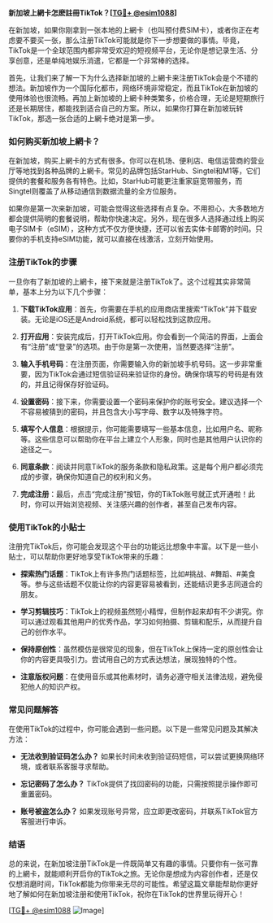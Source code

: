 **新加坡上網卡怎麽註冊TikTok？[[TG💪+ @esim1088](https://t.me/s/esim1088)]**

在新加坡，如果你刚拿到一张本地的上網卡（也叫预付费SIM卡），或者你正在考虑要不要买一张，那么注册TikTok可能就是你下一步想要做的事情。毕竟，TikTok是一个全球范围内都非常受欢迎的短视频平台，无论你是想记录生活、分享创意，还是单纯地娱乐消遣，它都是一个非常棒的选择。

首先，让我们来了解一下为什么选择新加坡的上網卡来注册TikTok会是个不错的想法。新加坡作为一个国际化都市，网络环境非常稳定，而且TikTok在新加坡的使用体验也很流畅。再加上新加坡的上網卡种类繁多，价格合理，无论是短期旅行还是长期居住，都能找到适合自己的方案。所以，如果你打算在新加坡玩转TikTok，那选一张合适的上網卡绝对是第一步。

### 如何购买新加坡上網卡？

在新加坡，购买上網卡的方式有很多。你可以在机场、便利店、电信运营商的营业厅等地找到各种品牌的上網卡。常见的品牌包括StarHub、Singtel和M1等，它们提供的套餐和服务各有特色。比如，StarHub可能更注重家庭宽带服务，而Singtel则覆盖了从移动通信到数据流量的全方位服务。

如果你是第一次来新加坡，可能会觉得这些选择有点复杂。不用担心，大多数地方都会提供简明的套餐说明，帮助你快速决定。另外，现在很多人选择通过线上购买电子SIM卡（eSIM），这种方式不仅方便快捷，还可以省去实体卡邮寄的时间。只要你的手机支持eSIM功能，就可以直接在线激活，立刻开始使用。

### 注册TikTok的步骤

一旦你有了新加坡的上網卡，接下来就是注册TikTok了。这个过程其实非常简单，基本上分为以下几个步骤：

1. **下载TikTok应用**：首先，你需要在手机的应用商店里搜索“TikTok”并下载安装。无论是iOS还是Android系统，都可以轻松找到这款应用。

2. **打开应用**：安装完成后，打开TikTok应用。你会看到一个简洁的界面，上面会有“注册”或“登录”的选项。由于你是第一次使用，当然要选择“注册”。

3. **输入手机号码**：在注册页面，你需要输入你的新加坡手机号码。这一步非常重要，因为TikTok会通过短信验证码来验证你的身份。确保你填写的号码是有效的，并且记得保存好验证码。

4. **设置密码**：接下来，你需要设置一个密码来保护你的账号安全。建议选择一个不容易被猜到的密码，并且包含大小写字母、数字以及特殊字符。

5. **填写个人信息**：根据提示，你可能需要填写一些基本信息，比如用户名、昵称等。这些信息可以帮助你在平台上建立个人形象，同时也是其他用户认识你的途径之一。

6. **同意条款**：阅读并同意TikTok的服务条款和隐私政策。这是每个用户都必须完成的步骤，确保你知道自己的权利和义务。

7. **完成注册**：最后，点击“完成注册”按钮，你的TikTok账号就正式开通啦！此时，你可以开始浏览视频、关注感兴趣的创作者，甚至自己发布内容。

### 使用TikTok的小贴士

注册完TikTok后，你可能会发现这个平台的功能远比想象中丰富。以下是一些小贴士，可以帮助你更好地享受TikTok带来的乐趣：

- **探索热门话题**：TikTok上有许多热门话题标签，比如#挑战、#舞蹈、#美食等。参与这些话题不仅能让你的内容更容易被看到，还能结识更多志同道合的朋友。
  
- **学习剪辑技巧**：TikTok上的视频虽然短小精悍，但制作起来却有不少讲究。你可以通过观看其他用户的优秀作品，学习如何拍摄、剪辑和配乐，从而提升自己的创作水平。

- **保持原创性**：虽然模仿是很常见的现象，但在TikTok上保持一定的原创性会让你的内容更具吸引力。尝试用自己的方式表达想法，展现独特的个性。

- **注意版权问题**：在使用音乐或其他素材时，请务必遵守相关法律法规，避免侵犯他人的知识产权。

### 常见问题解答

在使用TikTok的过程中，你可能会遇到一些问题。以下是一些常见问题及其解决方法：

- **无法收到验证码怎么办？** 如果长时间未收到验证码短信，可以尝试更换网络环境，或者联系客服寻求帮助。

- **忘记密码了怎么办？** TikTok提供了找回密码的功能，只需按照提示操作即可重置密码。

- **账号被盗怎么办？** 如果发现账号异常，应立即更改密码，并联系TikTok官方客服进行申诉。

### 结语

总的来说，在新加坡注册TikTok是一件既简单又有趣的事情。只要你有一张可靠的上網卡，就能顺利开启你的TikTok之旅。无论你是想成为内容创作者，还是仅仅想消磨时间，TikTok都能为你带来无尽的可能性。希望这篇文章能帮助你更好地了解如何在新加坡注册和使用TikTok，祝你在TikTok的世界里玩得开心！

[[TG💪+ @esim1088](https://t.me/s/esim1088) ![Image](https://i.postimg.cc/4NQfJmqS/Snipaste-2025-05-13-00-14-12.png)]